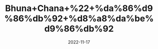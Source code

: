 ---
title: 'Bhuna+Chana+%22+%da%86%d9%86%db%92+%d8%a8%da%be%d9%86%db%92'
date: '2022-11-17' 
metatag: '' 
inventory: '0' 
draft: false 
# meta description 
shortDescripton: 'Roasted+Black+Gram+%22+It+controls+diabetes+and+blood+sugar+levels+and+maintains+healthy+bones'
description: 'Dry+Fruit+%da%88%d8%b1%d8%a7%d8%a6%db%8c+%d9%81%d8%b1%d9%88%d8%aa'
longdescription: ''
tags: ''
brand: ''
subCategory: ''
sellCount: '0'
featured: True
# product Price
price: '100.0'
# Product Short Description
shortDescription: 'Roasted+Black+Gram+%22+It+controls+diabetes+and+blood+sugar+levels+and+maintains+healthy+bones'
productID: 'CACEE05A-1E25-ED11-9968-005056B3A416'
type: 'products'
category: 'Dry+Fruit+%da%88%d8%b1%d8%a7%d8%a6%db%8c+%d9%81%d8%b1%d9%88%d8%aa' 
thumnailproduct: 'https://eraconnect.blob.core.windows.net/product-images/aminsaddiquidawakhana/CACEE05A-1E25-ED11-9968-005056B3A416.webp' 
images:
  - image: 'https://eraconnect.blob.core.windows.net/product-images/aminsaddiquidawakhana/CACEE05A-1E25-ED11-9968-005056B3A416.webp'  
Variants:
---